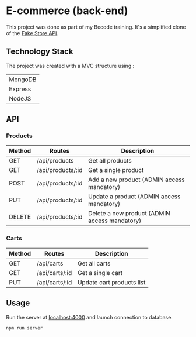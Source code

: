 # E-commerce (back-end)
This project was done as part of my Becode training. It's a simplified clone of the [Fake Store API](https://fakestoreapi.com/).

## Technology Stack
The project was created with a MVC structure using :

| |
| ------| 
| MongoDB |
| Express |
| NodeJS |

## API

### Products
| Method | Routes | Description
| --- | --- | --- |
| GET | /api/products | Get all products
| GET | /api/products/:id | Get a single product
| POST | /api/products/:id | Add a new product (ADMIN access mandatory)
| PUT | /api/products/:id | Update a product (ADMIN access mandatory)
| DELETE | /api/products/:id | Delete a new product (ADMIN access mandatory)

### Carts
| Method | Routes | Description
| --- | --- | --- |
| GET | /api/carts | Get all carts
| GET | /api/carts/:id | Get a single cart
| PUT | /api/carts/:id | Update cart products list


## Usage

Run the server at [localhost:4000](http://localhost:4000) and launch connection to database.

```
npm run server
``` 

